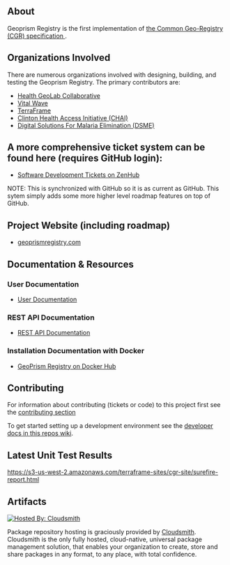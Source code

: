 ## About
Geoprism Registry is the first implementation of <a href="https://github.com/terraframe/common-geo-registry-specification" target="_blank">the Common Geo-Registry (CGR) specification </a>.

## Organizations Involved
There are numerous organizations involved with designing, building, and testing the Geoprism Registry. The primary contributors are:
* <a href="https://healthgeolab.net/" target="_blank">Health GeoLab Collaborative</a>
* <a href="http://vitalwave.com/" target="_blank">Vital Wave</a>
* <a href="http://terraframe.com/" target="_blank">TerraFrame</a>
* <a href="https://clintonhealthaccess.org/" target="_blank">Clinton Health Access Initiative (CHAI)</a>
* <a href="http://dsme.community/" target="_blank">Digital Solutions For Malaria Elimination (DSME)</a>

## A more comprehensive ticket system can be found here (requires GitHub login):
*  <a href="https://app.zenhub.com/workspaces/geoprism-registry-5df81d4b734ff217d40b12a4/roadmap" target="_blank">Software Development Tickets on ZenHub</a>

NOTE: This is synchronized with GitHub so it is as current as GitHub. This sytem simply adds some more higher level roadmap features on top of GitHub.

## Project Website (including roadmap)
* <a href="https://geoprismregistry.com/" target="_blank">geoprismregistry.com</a>

## Documentation & Resources

### User Documentation
* <a href="https://docs.geoprismregistry.com/" target="_blank">User Documentation</a>

### REST API Documentation
* <a href="https://api.geoprismregistry.com/" target="_blank">REST API Documentation</a>

### Installation Documentation with Docker
* <a href="https://hub.docker.com/r/terraframe/geoprism-registry" target="_blank">GeoPrism Registry on Docker Hub</a>


## Contributing 
For information about contributing (tickets or code) to this project first see the [contributing section](https://github.com/terraframe/geoprism-registry/blob/master/contributing.md)

To get started setting up a development environment see the [developer docs in this repos wiki](https://github.com/terraframe/geoprism-registry/wiki).


## Latest Unit Test Results
https://s3-us-west-2.amazonaws.com/terraframe-sites/cgr-site/surefire-report.html


## Artifacts

[![Hosted By: Cloudsmith](https://img.shields.io/badge/OSS%20hosting%20by-cloudsmith-blue?logo=cloudsmith&style=for-the-badge)](https://cloudsmith.io/~terraframe/repos/geoprism-registry/packages/)

Package repository hosting is graciously provided by  [Cloudsmith](https://cloudsmith.com).
Cloudsmith is the only fully hosted, cloud-native, universal package management solution, that
enables your organization to create, store and share packages in any format, to any place, with total
confidence.
